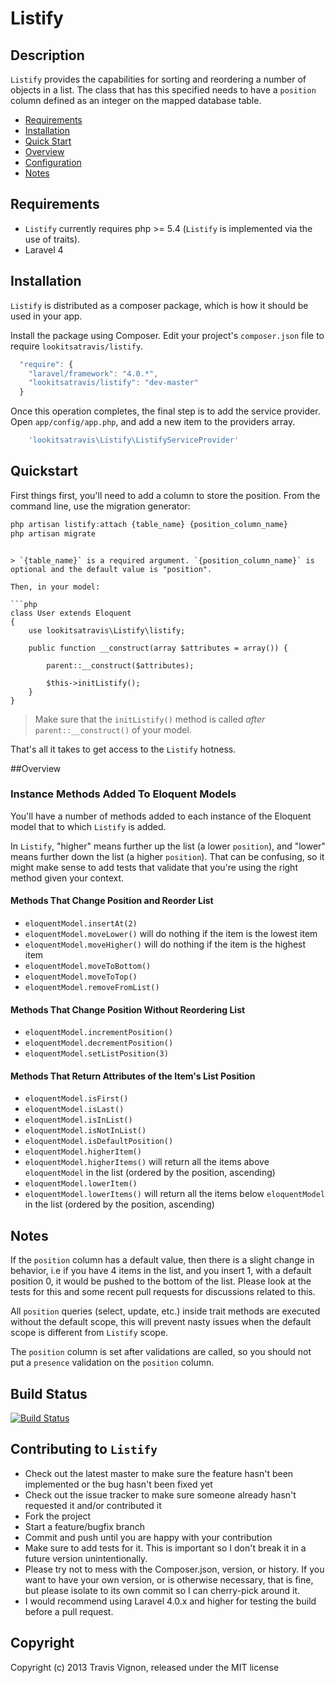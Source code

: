 # Listify

## Description

`Listify` provides the capabilities for sorting and reordering a number of objects in a list. The class that has this specified needs to have a `position` column defined as an integer on the mapped database table.

* [Requirements](#requirements)
* [Installation](#installation)
* [Quick Start](#quickstart)
* [Overview](#overview)
* [Configuration](#configuration)
* [Notes](#notes)

## Requirements
* `Listify` currently requires php >= 5.4 (`Listify` is implemented via the use of traits).
* Laravel 4

## Installation
`Listify` is distributed as a composer package, which is how it should be used in your app.

Install the package using Composer.  Edit your project's `composer.json` file to require `lookitsatravis/listify`.

```js
  "require": {
    "laravel/framework": "4.0.*",
    "lookitsatravis/listify": "dev-master"
  }  
```

Once this operation completes, the final step is to add the service provider. Open `app/config/app.php`, and add a new item to the providers array.

```php
    'lookitsatravis\Listify\ListifyServiceProvider' 
```

## Quickstart

First things first, you'll need to add a column to store the position. From the command line, use the migration generator:

```php
php artisan listify:attach {table_name} {position_column_name}
php artisan migrate
```
```

> `{table_name}` is a required argument. `{position_column_name}` is optional and the default value is "position".

Then, in your model:

```php
class User extends Eloquent
{
    use lookitsatravis\Listify\listify;

    public function __construct(array $attributes = array()) {

        parent::__construct($attributes);

        $this->initListify();
    }
}
```

> Make sure that the `initListify()` method is called *after* `parent::__construct()` of your model.

That's all it takes to get access to the `Listify` hotness.

##Overview

### Instance Methods Added To Eloquent Models

You'll have a number of methods added to each instance of the Eloquent model that to which `Listify` is added. 

In `Listify`, "higher" means further up the list (a lower `position`), and "lower" means further down the list (a higher `position`). That can be confusing, so it might make sense to add tests that validate that you're using the right method given your context.

#### Methods That Change Position and Reorder List

- `eloquentModel.insertAt(2)`
- `eloquentModel.moveLower()` will do nothing if the item is the lowest item
- `eloquentModel.moveHigher()` will do nothing if the item is the highest item
- `eloquentModel.moveToBottom()`
- `eloquentModel.moveToTop()`
- `eloquentModel.removeFromList()`

#### Methods That Change Position Without Reordering List

- `eloquentModel.incrementPosition()`
- `eloquentModel.decrementPosition()`
- `eloquentModel.setListPosition(3)`

#### Methods That Return Attributes of the Item's List Position
- `eloquentModel.isFirst()`
- `eloquentModel.isLast()`
- `eloquentModel.isInList()`
- `eloquentModel.isNotInList()`
- `eloquentModel.isDefaultPosition()`
- `eloquentModel.higherItem()`
- `eloquentModel.higherItems()` will return all the items above `eloquentModel` in the list (ordered by the position, ascending)
- `eloquentModel.lowerItem()`
- `eloquentModel.lowerItems()` will return all the items below `eloquentModel` in the list (ordered by the position, ascending)

## Notes

If the `position` column has a default value, then there is a slight change in behavior, i.e if you have 4 items in the list, and you insert 1, with a default position 0, it would be pushed to the bottom of the list. Please look at the tests for this and some recent pull requests for discussions related to this.

All `position` queries (select, update, etc.) inside trait methods are executed without the default scope, this will prevent nasty issues when the default scope is different from `Listify` scope.

The `position` column is set after validations are called, so you should not put a `presence` validation on the `position` column.

## Build Status
[![Build Status](https://secure.travis-ci.org/lookitsatravis/listify.png)](https://secure.travis-ci.org/lookitsatravis/listify)

## Contributing to `Listify`
 
- Check out the latest master to make sure the feature hasn't been implemented or the bug hasn't been fixed yet
- Check out the issue tracker to make sure someone already hasn't requested it and/or contributed it
- Fork the project
- Start a feature/bugfix branch
- Commit and push until you are happy with your contribution
- Make sure to add tests for it. This is important so I don't break it in a future version unintentionally.
- Please try not to mess with the Composer.json, version, or history. If you want to have your own version, or is otherwise necessary, that is fine, but please isolate to its own commit so I can cherry-pick around it.
- I would recommend using Laravel 4.0.x and higher for testing the build before a pull request.

## Copyright

Copyright (c) 2013 Travis Vignon, released under the MIT license